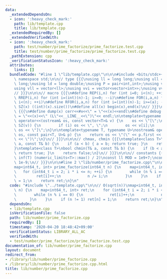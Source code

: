 ```yaml
---
data:
  _extendedDependsOn:
  - icon: ':heavy_check_mark:'
    path: lib/template.cpp
    title: lib/template.cpp
  _extendedRequiredBy: []
  _extendedVerifiedWith:
  - icon: ':heavy_check_mark:'
    path: test/number/prime_factorize/prime_factorize.test.cpp
    title: test/number/prime_factorize/prime_factorize.test.cpp
  _pathExtension: cpp
  _verificationStatusIcon: ':heavy_check_mark:'
  attributes:
    links: []
  bundledCode: "#line 1 \"lib/template.cpp\"\n\n\n#include <bits/stdc++.h>\nusing\
    \ namespace std;\n\n// type {{{\nusing ll = long long;\nusing ull = unsigned long\
    \ long;\nusing ld = long double;\nusing P = pair<int,int>;\nusing vi = vector<int>;\n\
    using vll = vector<ll>;\nusing vvi = vector<vector<int>>;\nusing vvll = vector<vector<ll>>;\n\
    // }}}\n\n\n// macro {{{\n#define REP(i,n) for (int i=0; i<(n); ++i)\n#define\
    \ RREP(i,n) for (int i=(int)(n)-1; i>=0; --i)\n#define FOR(i,a,n) for (int i=(a);\
    \ i<(n); ++i)\n#define RFOR(i,a,n) for (int i=(int)(n)-1; i>=(a); --i)\n\n#define\
    \ SZ(x) ((int)(x).size())\n#define all(x) begin(x),end(x)\n// }}}\n\n\n// debug\
    \ {{{\n#define dump(x) cerr<<#x<<\" = \"<<(x)<<endl\n#define debug(x) cerr<<#x<<\"\
    \ = \"<<(x)<<\" (L\"<<__LINE__<<\")\"<< endl;\n\ntemplate<typename T>\nostream&\
    \ operator<<(ostream& os, const vector<T>& v) {\n    os << \"[\";\n    REP (i,\
    \ SZ(v)) {\n        if (i) os << \", \";\n        os << v[i];\n    }\n    return\
    \ os << \"]\";\n}\n\ntemplate<typename T, typename U>\nostream& operator<<(ostream&\
    \ os, const pair<T, U>& p) {\n    return os << \"(\" << p.first << \" \" << p.second\
    \ << \")\";\n}\n// }}}\n\n\n// chmax, chmin {{{\ntemplate<class T>\nbool chmax(T&\
    \ a, const T& b) {\n    if (a < b) { a = b; return true; }\n    return false;\n\
    }\ntemplate<class T>\nbool chmin(T& a, const T& b) {\n    if (b < a) { a = b;\
    \ return true; }\n    return false;\n}\n// }}}\n\n\n// constants {{{\n#define\
    \ inf(T) (numeric_limits<T>::max() / 2)\nconst ll MOD = 1e9+7;\nconst ld EPS =\
    \ 1e-9;\n// }}}\n\n\n#line 2 \"lib/number/prime_factorize.cpp\"\n\n// O(sqrt(n))\n\
    map<int64_t, int> prime_factorize(int64_t n) {\n    map<int64_t, int> ret;\n \
    \   for (int64_t i = 2; i * i <= n; ++i) {\n        while (n % i == 0) {\n   \
    \         ret[i]++;\n            n /= i;\n        }\n    }\n    if (n != 1) ret[n]\
    \ = 1;\n    return ret;\n}\n"
  code: "#include \"../template.cpp\"\n\n// O(sqrt(n))\nmap<int64_t, int> prime_factorize(int64_t\
    \ n) {\n    map<int64_t, int> ret;\n    for (int64_t i = 2; i * i <= n; ++i) {\n\
    \        while (n % i == 0) {\n            ret[i]++;\n            n /= i;\n  \
    \      }\n    }\n    if (n != 1) ret[n] = 1;\n    return ret;\n}\n"
  dependsOn:
  - lib/template.cpp
  isVerificationFile: false
  path: lib/number/prime_factorize.cpp
  requiredBy: []
  timestamp: '2020-04-20 18:48:42+09:00'
  verificationStatus: LIBRARY_ALL_AC
  verifiedWith:
  - test/number/prime_factorize/prime_factorize.test.cpp
documentation_of: lib/number/prime_factorize.cpp
layout: document
redirect_from:
- /library/lib/number/prime_factorize.cpp
- /library/lib/number/prime_factorize.cpp.html
title: lib/number/prime_factorize.cpp
---
```

